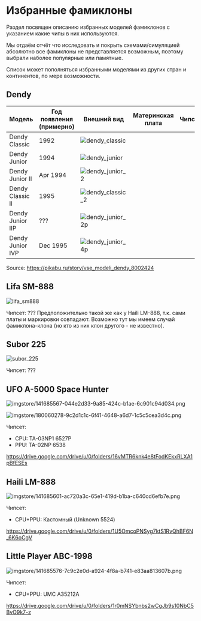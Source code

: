 # Избранные фамиклоны

Раздел посвящен описанию избранных моделей фамиклонов с указанием какие чипы в них используются.

Мы отдаём отчёт что исследовать и покрыть схемами/симуляцией абсолютно все фамиклоны не представляется возможным, поэтому выбрали наболее популярные или памятные.

Список может пополняться избранными моделями из других стран и континентов, по мере возможности.

## Dendy

|Модель|Год появления (примерно)|Внешний вид|Материнская плата|Чипсет|
|---|---|---|---|---|
|Dendy Classic|1992|![dendy_classic](imgstore/dendy_classic.jpg)| | |
|Dendy Junior|1994|![dendy_junior](imgstore/dendy_junior.jpg)| | |
|Dendy Junior II|Apr 1994|![dendy_junior_2](imgstore/dendy_junior_2.jpg)| | |
|Dendy Classic II|1995|![dendy_classic_2](imgstore/dendy_classic_2.jpg)| | |
|Dendy Junior IIP|???|![dendy_junior_2p](imgstore/dendy_junior_2p.jpg)| | |
|Dendy Junior IVP|Dec 1995|![dendy_junior_4p](imgstore/dendy_junior_4p.jpg)| | |

Source: https://pikabu.ru/story/vse_modeli_dendy_8002424

## Lifa SM-888

![lifa_sm888](imgstore/lifa_sm888.jpg)

Чипсет: ??? Предположительно такой же как у Haili LM-888, т.к. сами платы и маркировки совпадают. Возможно тут мы имеем случай фамиклона-клона (но кто из них клон другого - не известно).

## Subor 225

![subor_225](imgstore/subor_225.jpg)

Чипсет: ???

## UFO A-5000 Space Hunter

![imgstore/141685567-044e2d33-9a85-424c-b1ae-6c901c94d034.png](imgstore/141685567-044e2d33-9a85-424c-b1ae-6c901c94d034.png)

![imgstore/180060278-9c2d1c1c-6f41-4648-a6d7-1c5c5cea3d4c.png](imgstore/180060278-9c2d1c1c-6f41-4648-a6d7-1c5c5cea3d4c.png)

Чипсет:
- CPU: TA-03NP1 6527P
- PPU: TA-02NP 6538

https://drive.google.com/drive/u/0/folders/16vMTR6knk4e8tFodKEkxRLXA1pBfESEs

## Haili LM-888

![imgstore/141685601-ac720a3c-65e1-419d-b1ba-c640cd6efb7e.png](imgstore/141685601-ac720a3c-65e1-419d-b1ba-c640cd6efb7e.png)

Чипсет:
- CPU+PPU: Кастомный (Unknown 5524)

https://drive.google.com/drive/u/0/folders/1U5OmcoPNSyg7ktS1RvQhBF6N_6K6oCgV

## Little Player ABC-1998

![imgstore/141685576-7c9c2e0d-a924-4f8a-b741-e83aa813607b.png](imgstore/141685576-7c9c2e0d-a924-4f8a-b741-e83aa813607b.png)

Чипсет:
- CPU+PPU: UMC A35212A

https://drive.google.com/drive/u/0/folders/1r0mNSYbnbs2wCgJb9s10NbC5BvO9k7-z
